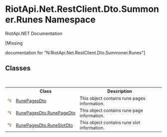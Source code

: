 # RiotApi.Net.RestClient.Dto.Summoner.Runes Namespace
RiotApi.NET Documentation 

\[Missing <summary> documentation for "N:RiotApi.Net.RestClient.Dto.Summoner.Runes"\]


## Classes
&nbsp;<table><tr><th></th><th>Class</th><th>Description</th></tr><tr><td>![Public class](media/pubclass.gif "Public class")</td><td><a href="31d84f2b-ee06-1dd9-4116-79b71fbff510">RunePagesDto</a></td><td>
This object contains rune pages information.</td></tr><tr><td>![Public class](media/pubclass.gif "Public class")</td><td><a href="029fb440-ddc6-2b8a-84de-393c20397c6f">RunePagesDto.RunePageDto</a></td><td>
This object contains rune page information.</td></tr><tr><td>![Public class](media/pubclass.gif "Public class")</td><td><a href="1c6317c5-a151-8ffc-0a18-55e40a4d7a64">RunePagesDto.RuneSlotDto</a></td><td>
This object contains rune slot information.</td></tr></table>&nbsp;
